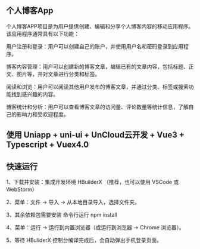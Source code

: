## 个人博客App
个人博客APP项目是为用户提供创建、编辑和分享个人博客内容的移动应用程序。该应用程序通常具有以下功能：

用户注册和登录：用户可以创建自己的账户，并使用用户名和密码登录到应用程序。

博客内容管理：用户可以创建新的博客文章，编辑已有的文章内容，包括标题、正文、图片等，并对文章进行分类和标签。

阅读和浏览：用户可以阅读其他用户发布的博客文章，并通过分类、标签或搜索功能找到感兴趣的内容。

博客统计和分析：用户可以查看博客文章的访问量、评论数量等统计信息，了解自己的影响力和受欢迎程度。

## 使用 Uniapp + uni-ui + UnCloud云开发 + Vue3 + Typescript + Vuex4.0

## 快速运行
1、下载并安装：集成开发环境 HBuilderX （推荐，也可以使用 VSCode 或 WebStorm）

2、菜单：文件 -> 导入 -> 从本地目录导入，选择文件夹。

3、其余依赖包需要安装 命令行运行 npm install

4、菜单：运行 -> 运行到内置浏览器（或运行到浏览器 -> Chrome 浏览器）。

5、等待 HBuliderX 控制台编译完成后，会自动弹出手机登录页面。

